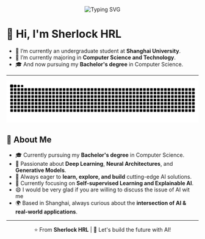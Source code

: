 <!-- Typing SVG Animation -->
<p align="center">
  <img src="https://readme-typing-svg.demolab.com?font=Fira+Code&pause=1000&size=24&duration=3000&center=true&vCenter=true&width=700&gradient=true&color=00C6FF,0072FF&lines=Deep+Learning+Enthusiast;AI+Learner;Computer+Science+Undergraduate;Always+Learning+New+Things" alt="Typing SVG" />
</p>

# 👋 Hi, I'm Sherlock HRL  

- 🔭 I’m currently an undergraduate student at **Shanghai University**.
- 🌱 I’m currently majoring in **Computer Science and Technology**.
- 🎓 And now pursuing my **Bachelor's degree** in Computer Science.
---


<p align="center">
  <img src="https://raw.githubusercontent.com/Sherlock-HRL/Sherlock-HRL/output/github-contribution-grid-snake-dark-blue.svg" alt="snake animation" />
</p>






## 🌟 About Me  

- 🎓 Currently pursuing my **Bachelor's degree** in Computer Science.  
- 🔬 Passionate about **Deep Learning**, **Neural Architectures**, and **Generative Models**.  
- 📝 Always eager to **learn, explore, and build** cutting-edge AI solutions.  
- 🌱 Currently focusing on **Self-supervised Learning and Explainable AI**.
- 😄 I would be very glad if you are willing to discuss the issue of AI wit me
- 🌍 Based in Shanghai, always curious about the **intersection of AI & real-world applications**.  

---


<p align="center">
  ⭐️ From <b>Sherlock HRL</b> | 🚀 Let's build the future with AI!
</p>
